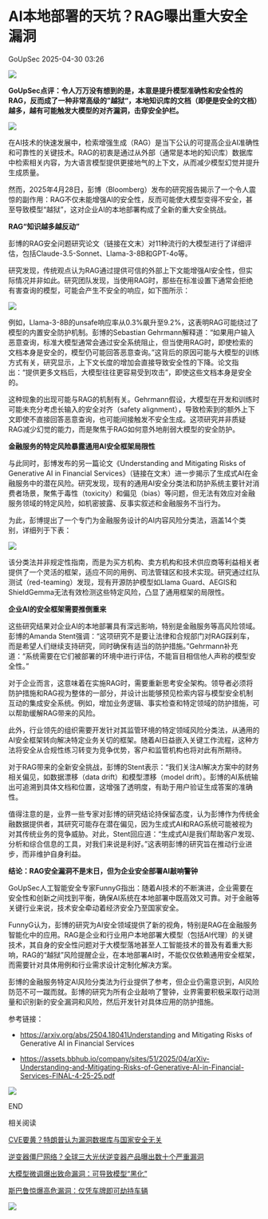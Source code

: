 #  AI本地部署的天坑？RAG曝出重大安全漏洞   
 GoUpSec   2025-04-30 03:26  
  
![](https://mmbiz.qpic.cn/sz_mmbiz_png/INYsicz2qhvaUQuTeCicP6C5Nw0pd016dLNrngploYxTuDb7rXYa0CXAjsuEae6V3icVYBeFGc4NEpXDDjS3zubKw/640?wx_fmt=png&from=appmsg "")  
  
  
**GoUpSec点评：令人万万没有想到的是，本意是提升模型准确性和安全性的RAG，反而成了一种非常高级的”越狱“，本地知识库的文档（即便是安全的文档）越多，越有可能触发大模型的对齐漏洞，击穿安全护栏。**  
  
![](https://mmbiz.qpic.cn/sz_mmbiz_gif/INYsicz2qhvaUQuTeCicP6C5Nw0pd016dLWJX4lZKr6t6icUjSsTdjJBWIoYZrerRWCxlulC2yfafaOyAkbOflkpA/640?wx_fmt=gif&from=appmsg "")  
  
  
  
在AI技术的快速发展中，检索增强生成（RAG）是当下公认的可提高企业AI准确性和可靠性的关键技术。RAG的初衷是通过从外部（通常是本地的知识库）数据库中检索相关内容，为大语言模型提供更接地气的上下文，从而减少模型幻觉并提升生成质量。  
  
  
然而，2025年4月28日，彭博（Bloomberg）发布的研究报告揭示了一个令人震惊的副作用：RAG不仅未能增强AI的安全性，反而可能使大模型变得不安全，甚至导致模型“越狱”，这对企业AI的本地部署构成了全新的重大安全挑战。  
  
  
**RAG“知识越多越反动”**  
  
  
彭博的RAG安全问题研究论文（链接在文末）对11种流行的大模型进行了详细评估，包括Claude-3.5-Sonnet、Llama-3-8B和GPT-4o等。  
  
  
研究发现，传统观点认为RAG通过提供可信的外部上下文能增强AI安全性，但实际情况并非如此。研究团队发现，当使用RAG时，那些在标准设置下通常会拒绝有害查询的模型，可能会产生不安全的响应，如下图所示：  
  
  
  
![](https://mmbiz.qpic.cn/sz_mmbiz_png/INYsicz2qhvaUQuTeCicP6C5Nw0pd016dLicPBkz6FS5E1pgK3zarhbpGkicwamibdPms2f3xwz6icPd22AwBvVfviaicQ/640?wx_fmt=png&from=appmsg "")  
  
  
例如，Llama-3-8B的unsafe响应率从0.3%飙升至9.2%，这表明RAG可能绕过了模型的内置安全防护机制。彭博的Sebastian Gehrmann解释道：“如果用户输入恶意查询，标准大模型通常会通过安全系统阻止，但当使用RAG时，即使检索的文档本身是安全的，模型仍可能回答恶意查询。”这背后的原因可能与大模型的训练方式有关，研究显示，上下文长度的增加会直接导致安全性的下降。论文指出：“提供更多文档后，大模型往往更容易受到攻击”，即使这些文档本身是安全的。  
  
  
这种现象的出现可能与RAG的机制有关。Gehrmann假设，大模型在开发和训练时可能未充分考虑长输入的安全对齐（safety alignment），导致检索到的额外上下文即使不直接回答恶意查询，也可能间接触发不安全生成。这项研究并非质疑RAG减少幻觉的能力，而是聚焦于RAG如何意外地削弱大模型的安全防护。  
  
  
**金融服务的特定风险暴露通用AI安全框架局限性**  
  
  
与此同时，彭博发布的另一篇论文《Understanding and Mitigating Risks of Generative AI in Financial Services》（链接在文末）进一步揭示了生成式AI在金融服务中的潜在风险。研究发现，现有的通用AI安全分类法和防护系统主要针对消费者场景，聚焦于毒性（toxicity）和偏见（bias）等问题，但无法有效应对金融服务领域的特定风险，如机密披露、反事实叙述和金融服务不当行为。  
  
  
为此，彭博提出了一个专门为金融服务设计的AI内容风险分类法，涵盖14个类别，详细列于下表：  
  
  
![](https://mmbiz.qpic.cn/sz_mmbiz_png/INYsicz2qhvaUQuTeCicP6C5Nw0pd016dLw79ic2LpSPFTXk4ldXfAGia5XICxUoLSu36fZzVjtSVpCroIhHwHbzAw/640?wx_fmt=png&from=appmsg "")  
  
  
该分类法并非规定性指南，而是为买方机构、卖方机构和技术供应商等利益相关者提供了一个灵活的框架，适应不同的用例、司法管辖区和技术实现。研究通过红队测试（red-teaming）发现，现有开源防护模型如Llama Guard、AEGIS和ShieldGemma无法有效检测这些特定风险，凸显了通用框架的局限性。  
  
  
**企业AI的安全框架需要推倒重来**  
  
  
这些研究结果对企业AI的本地部署具有深远影响，特别是金融服务等高风险领域。彭博的Amanda Stent强调：“这项研究不是要让法律和合规部门对RAG踩刹车，而是希望人们继续支持研究，同时确保有适当的防护措施。”Gehrmann补充道：“系统需要在它们被部署的环境中进行评估，不能盲目相信他人声称的模型安全性。”  
  
  
对于企业而言，这意味着在实施RAG时，需要重新思考安全架构。领导者必须将防护措施和RAG视为整体的一部分，并设计出能够预见检索内容与模型安全机制互动的集成安全系统。例如，增加业务逻辑、事实检查和特定领域的防护措施，可以帮助缓解RAG带来的风险。  
  
  
此外，行业领先的组织需要开发针对其监管环境的特定领域风险分类法，从通用的AI安全框架转向解决特定业务关切的框架。随着AI日益嵌入关键工作流程，这种方法将安全从合规性练习转变为竞争优势，客户和监管机构也将对此有所期待。  
  
  
对于RAG带来的全新安全挑战，彭博的Stent表示：“我们关注AI解决方案中的财务相关偏见，如数据漂移（data drift）和模型漂移（model drift）。彭博的AI系统输出可追溯到具体文档和位置，这增强了透明度，有助于用户验证生成答案的准确性。  
  
  
值得注意的是，业界一些专家对彭博的研究结论持保留态度，认为彭博作为传统金融数据提供者，其研究可能存在潜在偏见，因为生成式AI和RAG系统可能被视为对其传统业务的竞争威胁。对此，Stent回应道：“生成式AI是我们帮助客户发现、分析和综合信息的工具，对我们来说是利好。”这表明彭博的研究旨在推动行业进步，而非维护自身利益。  
  
  
**结论：RAG安全漏洞不是末日，但为企业安全部署AI敲响警钟**  
  
  
GoUpSec人工智能安全专家FunnyG指出：随着AI技术的不断演进，企业需要在安全性和创新之间找到平衡，确保AI系统在本地部署中既高效又可靠。对于金融等关键行业来说，技术安全牵动着经济安全乃至国家安全。  
  
  
FunnyG认为，彭博的研究为AI安全领域提供了新的视角，特别是RAG在金融服务智能化中的应用。RAG是企业和行业用户本地部署大模型（包括AI代理）的关键技术，其自身的安全性问题对于大模型落地甚至人工智能技术的普及有着重大影响，RAG的“越狱”风险提醒企业，在本地部署AI时，不能仅仅依赖通用安全框架，而需要针对具体用例和行业需求设计定制化解决方案。  
  
  
彭博的金融服务特定AI风险分类法为行业提供了参考，但企业仍需意识到，AI风险防范不可一蹴而就。彭博的研究为所有企业敲响了警钟，业界需要积极采取行动测量和识别新的安全漏洞和风险，然后开发针对具体应用的防护措施。  
  
  
参考链接：  
  
- https://arxiv.org/abs/2504.18041Understanding and Mitigating Risks of Generative AI in Financial Services  
  
- https://assets.bbhub.io/company/sites/51/2025/04/arXiv-Understanding-and-Mitigating-Risks-of-Generative-AI-in-Financial-Services-FINAL-4-25-25.pdf  
  
![](http://mmbiz.qpic.cn/sz_mmbiz_jpg/INYsicz2qhvZRDUnojiaba5EGXQ7vEkEX8iar6wfVEW8pJj4v4XBgG48Lt1Ga5seakLRcfZJdGmq4yUsZXdLh2ZfA/640?wx_fmt=other&tp=webp&wxfrom=5&wx_lazy=1&wx_co=1 "")  
  
  
  
END  
  
  
  
相关阅读  
  
  
  
[CVE要黄？特朗普认为漏洞数据库与国家安全无关](https://mp.weixin.qq.com/s?__biz=MzkxNTI2MTI1NA==&mid=2247502921&idx=1&sn=88f56da5057f4d6e1686895b4223b08b&scene=21#wechat_redirect)  
  
  
[逆变器僵尸网络？全球三大光伏逆变器产品曝出数十个严重漏洞](https://mp.weixin.qq.com/s?__biz=MzkxNTI2MTI1NA==&mid=2247502739&idx=2&sn=b9534fc222bbba012fb89ea4cc1e3b7a&scene=21#wechat_redirect)  
  
  
[大模型微调爆出致命漏洞：可导致模型“黑化”](https://mp.weixin.qq.com/s?__biz=MzkxNTI2MTI1NA==&mid=2247502469&idx=1&sn=29cf28e93c6f19b1db42ec9821aff233&scene=21#wechat_redirect)  
  
  
[斯巴鲁惊爆高危漏洞：仅凭车牌即可劫持车辆](https://mp.weixin.qq.com/s?__biz=MzkxNTI2MTI1NA==&mid=2247502213&idx=2&sn=a1db79032f510dd21aaa70ed18a597b2&scene=21#wechat_redirect)  
  
  
![](https://mmbiz.qpic.cn/mmbiz_jpg/INYsicz2qhvbgcN4QY36lK2wjCavZiadQThpmM11FR4xkwyVG7K24lkpoLRcFHuZ7gAHgZEsr6Mia7BmKuwDJqX4g/640?wx_fmt=jpeg "")  
  
  
